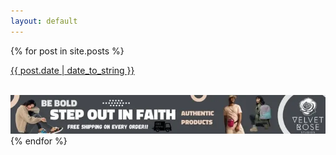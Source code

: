 ```yaml
---
layout: default
---
```


{% for post in site.posts %}
  <div>
    <a class="date" href=" {{site.baseurl}}{{ post.url }} ">
      <!-- <h2>{{ post.title }}</h2> -->
      <p>{{ post.date | date_to_string }}</p>
      <img src=" {{ post.featured_image | relative_url }} " alt="" />
    </a> 
  </div>
  <!-- banner ad -->
  <div>
      <a target="_blank" href="https://linktr.ee/velvetrosestudios" onClick="adClick(); return true;"><img src="/img/ads/velvet_rose_studios/velvet_rose_december2024_ad.webp" alt=""/></a>
  </div>
  <!-- end of banner ad --> 
{% endfor %}

